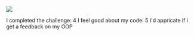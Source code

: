 
<img src=“TICTactoe.png”>

I completed the challenge: 4
I feel good about my code: 5
I'd appricate if i get a feedback on my OOP



